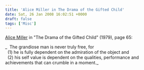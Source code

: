 ```yaml
---
title: 'Alice Miller in The Drama of the Gifted Child'
date: Sat, 26 Jan 2008 16:02:51 +0000
draft: false
tags: ['Misc']
---
```


[Alice Miller](http://en.wikipedia.org/wiki/Alice_Miller_%28psychologist%29) in "The Drama of the Gifted Child" (1979), page 65:  
  
_  The grandiose man is never truly free, for  
  (1) he is fully dependent on the admiration of the object and  
  (2) his self value is dependent on the qualities, performance and achievements that can crumble in a moment._